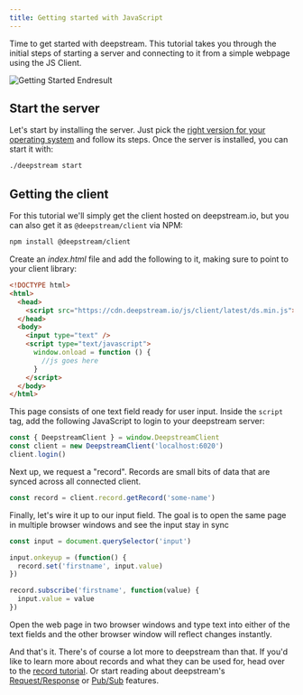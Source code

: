 ```yaml
---
title: Getting started with JavaScript
---
```


Time to get started with deepstream. This tutorial takes you through the initial steps of starting a server and connecting to it from a simple webpage using the JS Client.

![Getting Started Endresult](/img/tutorials/10-getting-started/getting-started.gif)

## Start the server

Let's start by installing the server. Just pick the [right version for your operating system](/tutorials/install/linux/) and follow its steps. Once the server is installed, you can start it with:

```bash
./deepstream start
```

## Getting the client

For this tutorial we'll simply get the client hosted on deepstream.io, but you can also get it as `@deepstream/client` via NPM:


```bash
npm install @deepstream/client
```

Create an _index.html_ file and add the following to it, making sure to point to your client library:

```html
<!DOCTYPE html>
<html>
  <head>
    <script src="https://cdn.deepstream.io/js/client/latest/ds.min.js"></script>
  </head>
  <body>
    <input type="text" />
    <script type="text/javascript">
      window.onload = function () {
        //js goes here
      }
    </script>
  </body>
</html>
```

This page consists of one text field ready for user input. Inside the `script` tag, add the following JavaScript to login to your deepstream server:

```javascript
const { DeepstreamClient } = window.DeepstreamClient
const client = new DeepstreamClient('localhost:6020')
client.login()
```

Next up, we request a "record". Records are small bits of data that are synced
across all connected client.

```javascript
const record = client.record.getRecord('some-name')
```

Finally, let's wire it up to our input field. The goal is to open the same page in multiple browser windows and see the input stay in sync

```javascript
const input = document.querySelector('input')

input.onkeyup = (function() {
  record.set('firstname', input.value)
})

record.subscribe('firstname', function(value) {
  input.value = value
})
```

Open the web page in two browser windows and type text into either of the text fields and the other browser window will reflect changes instantly.

And that's it. There's of course a lot more to deepstream than that. If you'd like to learn more about records and what they can be used for, head over to the [record tutorial](/docs/tutorials/core/datasync/records/). Or start reading about deepstream's [Request/Response](/docs/tutorials/core/request-response/) or [Pub/Sub](/docs/tutorials/core/pubsub/) features.
